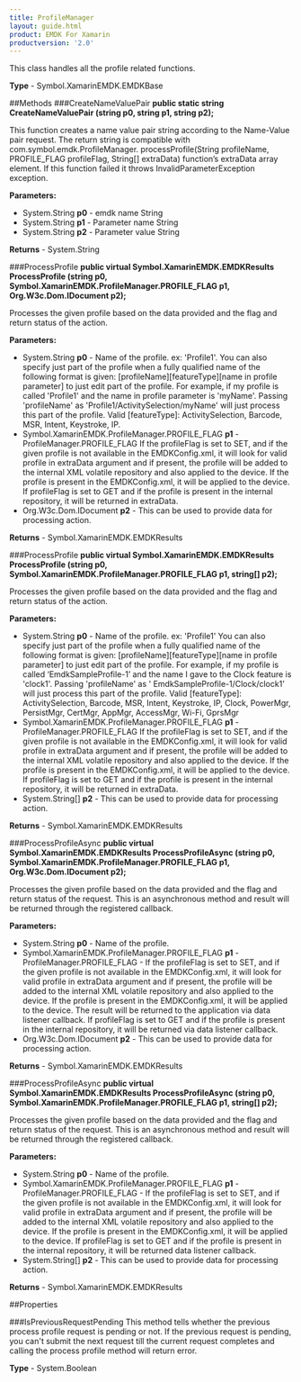 ```yaml
---
title: ProfileManager
layout: guide.html
product: EMDK For Xamarin
productversion: '2.0'
---
```

This class handles all the profile related functions.

**Type** - Symbol.XamarinEMDK.EMDKBase

##Methods
###CreateNameValuePair
**public static string CreateNameValuePair (string p0, string p1, string p2);**

This function creates a name value pair string according to the Name-Value pair request. The return string is compatible with com.symbol.emdk.ProfileManager. processProfile(String profileName, PROFILE_FLAG profileFlag, String[] extraData) function’s extraData array element. If this function failed it throws InvalidParameterException exception.

**Parameters:** 

* System.String **p0** - emdk name String
* System.String **p1** - Parameter name String
* System.String **p2** - Parameter value String

**Returns** - System.String

###ProcessProfile
**public virtual Symbol.XamarinEMDK.EMDKResults ProcessProfile (string p0, Symbol.XamarinEMDK.ProfileManager.PROFILE_FLAG p1, Org.W3c.Dom.IDocument p2);**

Processes the given profile based on the data provided and the flag and return status of the action.

**Parameters:** 

* System.String **p0** - Name of the profile. ex: 'Profile1'. You can also specify just part of the profile when a fully qualified name of the following format is given: [profileName][featureType][name in profile parameter] to just edit part of the profile. For example, if my profile is called 'Profile1' and the name in profile parameter is 'myName'. Passing 'profileName' as 'Profile1/ActivitySelection/myName' will just process this part of the profile. Valid [featureType]: ActivitySelection, Barcode, MSR, Intent, Keystroke, IP.
* Symbol.XamarinEMDK.ProfileManager.PROFILE_FLAG **p1** - ProfileManager.PROFILE_FLAG If the profileFlag is set to SET, and if the given profile is not available in the EMDKConfig.xml, it will look for valid profile in extraData argument and if present, the profile will be added to the internal XML volatile repository and also applied to the device. If the profile is present in the EMDKConfig.xml, it will be applied to the device. If profileFlag is set to GET and if the profile is present in the internal repository, it will be returned in extraData.
* Org.W3c.Dom.IDocument **p2** - This can be used to provide data for processing action.

**Returns** - Symbol.XamarinEMDK.EMDKResults

###ProcessProfile
**public virtual Symbol.XamarinEMDK.EMDKResults ProcessProfile (string p0, Symbol.XamarinEMDK.ProfileManager.PROFILE_FLAG p1, string[] p2);**

Processes the given profile based on the data provided and the flag and return status of the action.

**Parameters:** 

* System.String **p0** - Name of the profile. ex: 'Profile1' You can also specify just part of the profile when a fully qualified name of the following format is given: [profileName][featureType][name in profile parameter] to just edit part of the profile. For example, if my profile is called ‘EmdkSampleProfile-1’ and the name I gave to the Clock feature is 'clock1'. Passing 'profileName' as ' EmdkSampleProfile-1/Clock/clock1’ will just process this part of the profile. Valid [featureType]: ActivitySelection, Barcode, MSR, Intent, Keystroke, IP, Clock, PowerMgr, PersistMgr, CertMgr, AppMgr, AccessMgr, Wi-Fi, GprsMgr
* Symbol.XamarinEMDK.ProfileManager.PROFILE_FLAG **p1** - ProfileManager.PROFILE_FLAG If the profileFlag is set to SET, and if the given profile is not available in the EMDKConfig.xml, it will look for valid profile in extraData argument and if present, the profile will be added to the internal XML volatile repository and also applied to the device. If the profile is present in the EMDKConfig.xml, it will be applied to the device. If profileFlag is set to GET and if the profile is present in the internal repository, it will be returned in extraData.
* System.String[] **p2** - This can be used to provide data for processing action.

**Returns** - Symbol.XamarinEMDK.EMDKResults

###ProcessProfileAsync
**public virtual Symbol.XamarinEMDK.EMDKResults ProcessProfileAsync (string p0, Symbol.XamarinEMDK.ProfileManager.PROFILE_FLAG p1, Org.W3c.Dom.IDocument p2);**

Processes the given profile based on the data provided and the flag and return status of the request. This is an asynchronous method and result will be returned through the registered callback.

**Parameters:** 

* System.String **p0** - Name of the profile.
* Symbol.XamarinEMDK.ProfileManager.PROFILE_FLAG **p1** - ProfileManager.PROFILE_FLAG - If the profileFlag is set to SET, and if the given profile is not available in the EMDKConfig.xml, it will look for valid profile in extraData argument and if present, the profile will be added to the internal XML volatile repository and also applied to the device. If the profile is present in the EMDKConfig.xml, it will be applied to the device. The result will be returned to the application via data listener callback. If profileFlag is set to GET and if the profile is present in the internal repository, it will be returned via data listener callback.
* Org.W3c.Dom.IDocument **p2** - This can be used to provide data for processing action.

**Returns** - Symbol.XamarinEMDK.EMDKResults

###ProcessProfileAsync
**public virtual Symbol.XamarinEMDK.EMDKResults ProcessProfileAsync (string p0, Symbol.XamarinEMDK.ProfileManager.PROFILE_FLAG p1, string[] p2);**

Processes the given profile based on the data provided and the flag and return status of the request. This is an asynchronous method and result will be returned through the registered callback.

**Parameters:** 

* System.String **p0** - Name of the profile.
* Symbol.XamarinEMDK.ProfileManager.PROFILE_FLAG **p1** - ProfileManager.PROFILE_FLAG - If the profileFlag is set to SET, and if the given profile is not available in the EMDKConfig.xml, it will look for valid profile in extraData argument and if present, the profile will be added to the internal XML volatile repository and also applied to the device. If the profile is present in the EMDKConfig.xml, it will be applied to the device. If profileFlag is set to GET and if the profile is present in the internal repository, it will be returned data listener callback.
* System.String[] **p2** - This can be used to provide data for processing action.

**Returns** - Symbol.XamarinEMDK.EMDKResults

##Properties

###IsPreviousRequestPending
This method tells whether the previous process profile request is pending or not. If the previous request is pending, you can't submit the next request till the current request completes and calling the process profile method will return error.

**Type** - System.Boolean














